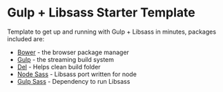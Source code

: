 # Gulp + Libsass Starter Template
Template to get up and running with Gulp + Libsass in minutes, packages included are:

* [Bower] - the browser package manager
* [Gulp] - the streaming build system
* [Del] - Helps clean build folder
* [Node Sass] - Libsass port written for node
* [Gulp Sass] - Dependency to run Libsass

[Bower]:https://www.npmjs.com/package/bower
[Del]:https://www.npmjs.com/package/del
[Gulp Sass]:https://www.npmjs.com/package/gulp-sass
[Node Sass]:https://www.npmjs.com/package/node-sass
[Gulp]:http://gulpjs.com

